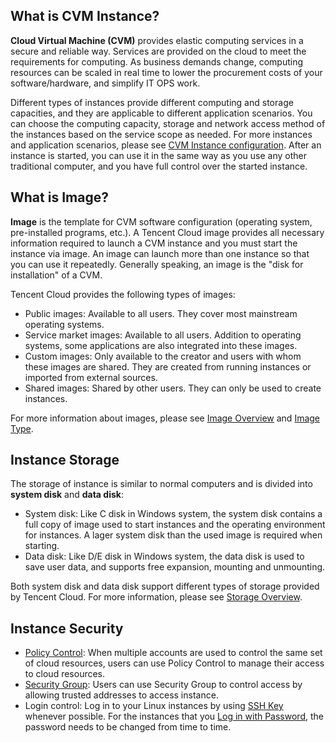 ## What is CVM Instance?
**Cloud Virtual Machine (CVM)** provides elastic computing services in a secure and reliable way. Services are provided on the cloud to meet the requirements for computing. As business demands change, computing resources can be scaled in real time to lower the procurement costs of your software/hardware, and simplify IT OPS work.


Different types of instances provide different computing and storage capacities, and they are applicable to different application scenarios. You can choose the computing capacity, storage and network access method of the instances based on the service scope as needed. For more instances and application scenarios, please see [CVM Instance configuration](https://intl.cloud.tencent.com/document/product/213/2177). After an instance is started, you can use it in the same way as you use any other traditional computer, and you have full control over the started instance.


## What is Image?
**Image** is the template for CVM software configuration (operating system, pre-installed programs, etc.). A Tencent Cloud image provides all necessary information required to launch a CVM instance and you must start the instance via image. An image can launch more than one instance so that you can use it repeatedly. Generally speaking, an image is the "disk for installation" of a CVM.

Tencent Cloud provides the following types of images:

 - Public images: Available to all users. They cover most mainstream operating systems.
 - Service market images: Available to all users. Addition to operating systems, some applications are also integrated into these images.
 - Custom images: Only available to the creator and users with whom these images are shared. They are created from running instances or imported from external sources.
 - Shared images: Shared by other users. They can only be used to create instances.


For more information about images, please see [Image Overview](https://intl.cloud.tencent.com/document/product/213/4940) and [Image Type](https://intl.cloud.tencent.com/document/product/213/4941).


## Instance Storage
The storage of instance is similar to normal computers and is divided into **system disk** and **data disk**:
- System disk: Like C disk in Windows system, the system disk contains a full copy of image used to start instances and the operating environment for instances. A lager system disk than the used image is required when starting.
- Data disk: Like D/E disk in Windows system, the data disk is used to save user data, and supports free expansion, mounting and unmounting.


Both system disk and data disk support different types of storage provided by Tencent Cloud. For more information, please see [Storage Overview](https://intl.cloud.tencent.com/document/product/213/4952).

## Instance Security

- [Policy Control](https://intl.cloud.tencent.com/document/product/378/4513): When multiple accounts are used to control the same set of cloud resources, users can use Policy Control to manage their access to cloud resources.
-  [Security Group](https://intl.cloud.tencent.com/document/product/213/5221): Users can use Security Group to control access by allowing trusted addresses to access instance.
- Login control: Log in to your Linux instances by using [SSH Key](https://intl.cloud.tencent.com/document/product/213/6092) whenever possible. For the instances that you [Log in with Password](https://intl.cloud.tencent.com/document/product/213/6093), the password needs to be changed from time to time.




